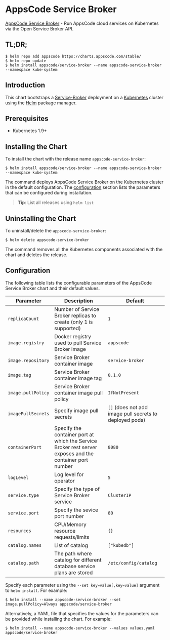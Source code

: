 # AppsCode Service Broker
[AppsCode Service Broker](https://github.com/appscode/service-broker) - Run AppsCode cloud services on Kubernetes via the Open Service Broker API.

## TL;DR;

```console
$ helm repo add appscode https://charts.appscode.com/stable/
$ helm repo update
$ helm install appscode/service-broker --name appscode-service-broker --namespace kube-system
```

## Introduction

This chart bootstraps a [Service-Broker](https://github.com/appscode/service-broker) deployment on a [Kubernetes](http://kubernetes.io) cluster using the [Helm](https://helm.sh) package manager.

## Prerequisites

- Kubernetes 1.9+

## Installing the Chart
To install the chart with the release name `appscode-service-broker`:

```console
$ helm install appscode/service-broker --name appscode-service-broker --namespace kube-system
```

The command deploys AppsCode Service Broker on the Kubernetes cluster in the default configuration. The [configuration](#configuration) section lists the parameters that can be configured during installation.

> **Tip**: List all releases using `helm list`

## Uninstalling the Chart

To uninstall/delete the `appscode-service-broker`:

```console
$ helm delete appscode-service-broker
```

The command removes all the Kubernetes components associated with the chart and deletes the release.

## Configuration

The following table lists the configurable parameters of the AppsCode Service Broker chart and their default values.

| Parameter           | Description                                                         | Default            |
| --------------------| ------------------------------------------------------------------- | ------------------ |
| `replicaCount`      | Number of Service Broker replicas to create (only 1 is supported) | `1`                |
| `image.registry`    | Docker registry used to pull Service Broker image                 | `appscode`         |
| `image.repository`  | Service Broker container image                                    | `service-broker`   |
| `image.tag`         | Service Broker container image tag                                | `0.1.0`            |
| `image.pullPolicy`  | Service Broker container image pull policy                        | `IfNotPresent`     |
| `imagePullSecrets`  | Specify image pull secrets                                          | `[]` (does not add image pull secrets to deployed pods) |
| `containerPort`     | Specify the container port at which the Service Broker rest server exposes and the container port number | `8080`       |
| `logLevel`          | Log level for operator                                              | `5`                |
| `service.type`      | Specify the type of Service Broker service                        | `ClusterIP`        |
| `service.port`      | Specify the sevice port number                                      | `80`               |
| `resources`         | CPU/Memory resource requests/limits                                 | `{}`               |
| `catalog.names`    | List of catalog                                                    | `["kubedb"]`       |
| `catalog.path`     | The path where catalog for different database service plans are stored          | `/etc/config/catalog`       |

Specify each parameter using the `--set key=value[,key=value]` argument to `helm install`. For example:

```console
$ helm install --name appscode-service-broker --set image.pullPolicy=Always appscode/service-broker
```

Alternatively, a YAML file that specifies the values for the parameters can be provided while
installing the chart. For example:

```console
$ helm install --name appscode-service-broker --values values.yaml appscode/service-broker
```
